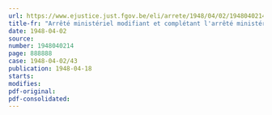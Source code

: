 ```yaml
---
url: https://www.ejustice.just.fgov.be/eli/arrete/1948/04/02/1948040214/justel
title-fr: "Arrêté ministériel modifiant et complétant l'arrêté ministériel du 3 décembre 1947, réglementant la production et la distribution des corps gras industriels, des savons et des produits de nettoyage"
date: 1948-04-02
source:
number: 1948040214
page: 888888
case: 1948-04-02/43
publication: 1948-04-18
starts:
modifies:
pdf-original:
pdf-consolidated:
---
```


